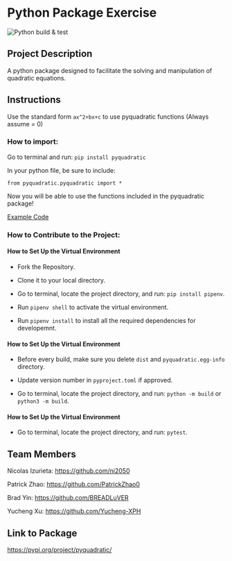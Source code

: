 # Python Package Exercise

![Python build & test](https://github.com/software-students-fall2023/3-python-package-exercise-kungheifatchoy/actions/workflows/python-package.yml/badge.svg)


## Project Description

A python package designed to facilitate the solving and manipulation of quadratic equations.

## Instructions

Use the standard form `ax^2+bx+c` to use pyquadratic functions (Always assume = 0)
### How to import:

Go to terminal and run:
`pip install pyquadratic`

In your python file, be sure to include: 

`from pyquadratic.pyquadratic import *`

Now you will be able to use the functions included in the pyquadratic package!

[Example Code](https://github.com/software-students-fall2023/3-python-package-exercise-kungheifatchoy/blob/main/example.py)

### How to Contribute to the Project:

#### How to Set Up the Virtual Environment

* Fork the Repository.

* Clone it to your local directory.

* Go to terminal, locate the project directory, and run:  `pip install pipenv`.

* Run `pipenv shell` to activate the virtual environment.

* Run `pipenv install` to install all the required dependencies for developemnt.

#### How to Set Up the Virtual Environment

* Before every build, make sure you delete `dist` and `pyquadratic.egg-info` 
directory.

* Update version number in `pyproject.toml` if approved.
* Go to terminal, locate the project directory, and run:  `python -m build` or `python3 -m build`.

#### How to Set Up the Virtual Environment

* Go to terminal, locate the project directory, and run:  `pytest`.

## Team Members

Nicolas Izurieta: https://github.com/ni2050

Patrick Zhao: https://github.com/PatrickZhao0

Brad Yin: https://github.com/BREADLuVER

Yucheng Xu: https://github.com/Yucheng-XPH


## Link to Package

https://pypi.org/project/pyquadratic/

